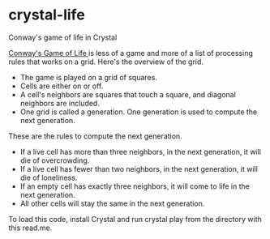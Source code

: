 # crystal-life
Conway's game of life in Crystal

[Conway's Game of Life ](https://en.wikipedia.org/wiki/Conway's_Game_of_Life) is less of a game and more of a list of processing rules that works on a grid. Here's the overview of the grid. 

- The game is played on a grid of squares. 
- Cells are either on or off. 
- A cell's neighbors are squares that touch a square, and diagonal neighbors are included. 
- One grid is called a generation. One generation is used to compute the next generation. 

These are the rules to compute the next generation. 

- If a live cell has more than three neighbors, in the next generation, it will die of overcrowding. 
- If a live cell has fewer than two neighbors, in the next generation, it will die of loneliness. 
- If an empty cell has exactly three neighbors, it will come to life in the next generation. 
- All other cells will stay the same in the next generation. 

To load this code, install Crystal and run crystal play from the directory with this read.me. 


